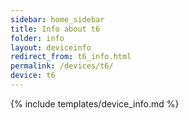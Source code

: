 ```yaml
---
sidebar: home_sidebar
title: Info about t6
folder: info
layout: deviceinfo
redirect_from: t6_info.html
permalink: /devices/t6/
device: t6
---
```

{% include templates/device_info.md %}
